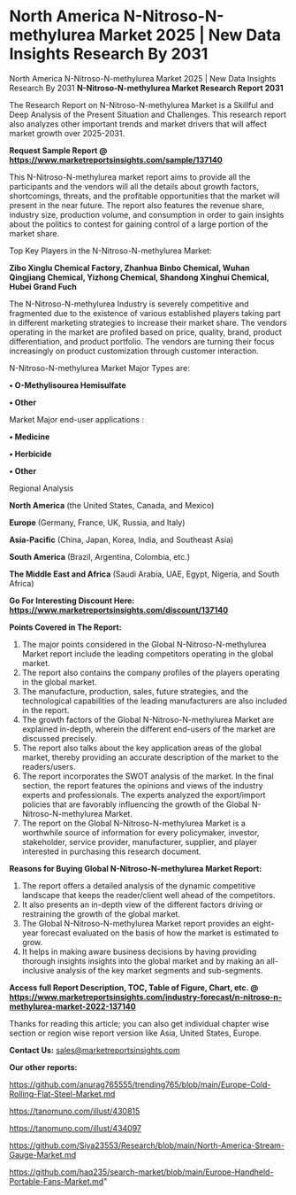 # North America N-Nitroso-N-methylurea Market 2025 | New Data Insights Research By 2031
North America N-Nitroso-N-methylurea Market 2025 | New Data Insights Research By 2031
<strong>N-Nitroso-N-methylurea Market Research Report 2031</strong>

The Research Report on N-Nitroso-N-methylurea Market is a Skillful and Deep Analysis of the Present Situation and Challenges. This research report also analyzes other important trends and market drivers that will affect market growth over 2025-2031.

<strong>Request Sample Report @ <a href=https://www.marketreportsinsights.com/sample/137140>https://www.marketreportsinsights.com/sample/137140</a></strong>

This N-Nitroso-N-methylurea market report aims to provide all the participants and the vendors will all the details about growth factors, shortcomings, threats, and the profitable opportunities that the market will present in the near future. The report also features the revenue share, industry size, production volume, and consumption in order to gain insights about the politics to contest for gaining control of a large portion of the market share.

Top Key Players in the N-Nitroso-N-methylurea Market:

<strong>Zibo Xinglu Chemical Factory, Zhanhua Binbo Chemical, Wuhan Qingjiang Chemical, Yizhong Chemical, Shandong Xinghui Chemical, Hubei Grand Fuch</strong>

The N-Nitroso-N-methylurea Industry is severely competitive and fragmented due to the existence of various established players taking part in different marketing strategies to increase their market share. The vendors operating in the market are profiled based on price, quality, brand, product differentiation, and product portfolio. The vendors are turning their focus increasingly on product customization through customer interaction.

N-Nitroso-N-methylurea Market Major Types are:

<strong>• O-Methylisourea Hemisulfate

• Other</strong>

Market Major end-user applications :

<strong>• Medicine

• Herbicide

• Other</strong>

Regional Analysis

</u><strong><b>North America</b></strong> (the United States, Canada, and Mexico)

<strong><b>Europe </b></strong>(Germany, France, UK, Russia, and Italy)

<strong><b>Asia-Pacific</b></strong> (China, Japan, Korea, India, and Southeast Asia)

<strong><b>South America</b></strong> (Brazil, Argentina, Colombia, etc.)

<strong><b>The Middle East and Africa</b></strong> (Saudi Arabia, UAE, Egypt, Nigeria, and South Africa)

<strong>Go For Interesting Discount Here: <a href=https://www.marketreportsinsights.com/discount/137140>https://www.marketreportsinsights.com/discount/137140</a></strong>

<strong>Points Covered in The Report:</strong>
<ol>
  <li>The major points considered in the Global N-Nitroso-N-methylurea Market report include the leading competitors operating in the global market.</li>
  <li>The report also contains the company profiles of the players operating in the global market.</li>
  <li>The manufacture, production, sales, future strategies, and the technological capabilities of the leading manufacturers are also included in the report.</li>
  <li>The growth factors of the Global N-Nitroso-N-methylurea Market are explained in-depth, wherein the different end-users of the market are discussed precisely.</li>
  <li>The report also talks about the key application areas of the global market, thereby providing an accurate description of the market to the readers/users.</li>
  <li>The report incorporates the SWOT analysis of the market. In the final section, the report features the opinions and views of the industry experts and professionals. The experts analyzed the export/import policies that are favorably influencing the growth of the Global N-Nitroso-N-methylurea Market.</li>
  <li>The report on the Global N-Nitroso-N-methylurea Market is a worthwhile source of information for every policymaker, investor, stakeholder, service provider, manufacturer, supplier, and player interested in purchasing this research document.</li>
</ol>
<strong>Reasons for Buying Global N-Nitroso-N-methylurea Market Report:</strong>

<ol>
  <li>The report offers a detailed analysis of the dynamic competitive landscape that keeps the reader/client well ahead of the competitors.</li>
  <li>It also presents an in-depth view of the different factors driving or restraining the growth of the global market.</li>
  <li>The Global N-Nitroso-N-methylurea Market report provides an eight-year forecast evaluated on the basis of how the market is estimated to grow.</li>
  <li>It helps in making aware business decisions by having providing thorough insights insights into the global market and by making an all-inclusive analysis of the key market segments and sub-segments.</li>
</ol>
<strong>Access full Report Description, TOC, Table of Figure, Chart, etc. @ <a href=https://www.marketreportsinsights.com/industry-forecast/n-nitroso-n-methylurea-market-2022-137140>https://www.marketreportsinsights.com/industry-forecast/n-nitroso-n-methylurea-market-2022-137140</a></strong>


Thanks for reading this article; you can also get individual chapter wise section or region wise report version like Asia, United States, Europe.

<strong>Contact Us:</strong>
sales@marketreportsinsights.com

<strong>Our other reports:</strong>

<a href=https://github.com/anurag765555/trending765/blob/main/Europe-Cold-Rolling-Flat-Steel-Market.md>https://github.com/anurag765555/trending765/blob/main/Europe-Cold-Rolling-Flat-Steel-Market.md</a>

<a href=https://tanomuno.com/illust/430815>https://tanomuno.com/illust/430815</a>

<a href=https://tanomuno.com/illust/434097>https://tanomuno.com/illust/434097</a>

<a href=https://github.com/Siya23553/Research/blob/main/North-America-Stream-Gauge-Market.md>https://github.com/Siya23553/Research/blob/main/North-America-Stream-Gauge-Market.md</a>

<a href=https://github.com/haq235/search-market/blob/main/Europe-Handheld-Portable-Fans-Market.md>https://github.com/haq235/search-market/blob/main/Europe-Handheld-Portable-Fans-Market.md</a>"
